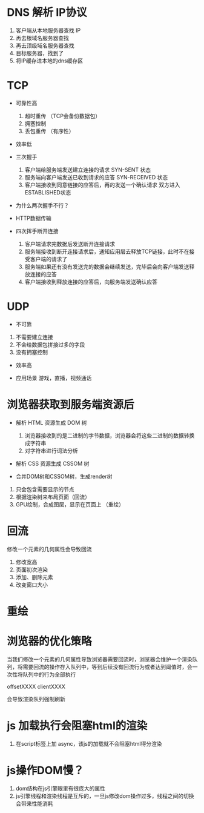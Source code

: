 # DNS 解析  IP协议
1. 客户端从本地服务器查找 IP
2. 再去根域名服务器查找
3. 再去顶级域名服务器查找
4. 目标服务器，找到了
5. 将IP缓存进本地的dns缓存区

# TCP 
- 可靠性高
  1. 超时重传 （TCP会备份数据包）
  2. 拥塞控制
  3. 丢包重传  （有序性）

- 效率低


- 三次握手
  1. 客户端给服务端发送建立连接的请求  SYN-SENT 状态
  2. 服务端向客户端发送已收到请求的应答  SYN-RECEIVED 状态
  3. 客户端接收到同意链接的应答后，再的发送一个确认请求  双方进入 ESTABLISHED状态

- 为什么两次握手不行？


- HTTP数据传输



- 四次挥手断开连接
  1. 客户端请求完数据后发送断开连接请求
  2. 服务端接收到断开连接请求后，通知应用层去释放TCP链接，此时不在接受客户端的请求了
  3. 服务端如果还有没有发送完的数据会继续发送，完毕后会向客户端发送释放连接的应答
  4. 客户端接收到释放连接的应答后，向服务端发送确认应答

# UDP
 - 不可靠
  1. 不需要建立连接
  2. 不会给数据包拼接过多的字段
  3. 没有拥塞控制

 - 效率高

 - 应用场景
   游戏，直播，视频通话



# 浏览器获取到服务端资源后
 - 解析 HTML 资源生成 DOM 树
   1. 浏览器接收到的是二进制的字节数据，浏览器会将这些二进制的数据转换成字符串
   2. 对字符串进行词法分析

 - 解析 CSS 资源生成 CSSOM 树
  
 - 合并DOM树和CSSOM树，生成render树
  1. 只会包含需要显示的节点
  2. 根据渲染树来布局页面（回流）
  3. GPU绘制，合成图层，显示在页面上 （重绘）


# 回流
  修改一个元素的几何属性会导致回流
  1. 修改宽高
  2. 页面初次渲染
  3. 添加、删除元素
  4. 改变窗口大小

# 重绘

# 浏览器的优化策略
  当我们修改一个元素的几何属性导致浏览器需要回流时，浏览器会维护一个渲染队列，将需要回流的操作存入队列中，等到后续没有回流行为或者达到阈值时，会一次性将队列中的行为全部执行

  offsetXXXX
  clientXXXX

  会导致渲染队列强制刷新


# js 加载执行会阻塞html的渲染
  1. 在script标签上加 async，该js的加载就不会阻塞html得分渲染


# js操作DOM慢？
 1. dom结构在js引擎眼里有很庞大的属性
 2. js引擎线程和渲染线程是互斥的，一旦js修改dom操作过多，线程之间的切换会带来性能消耗


# 


